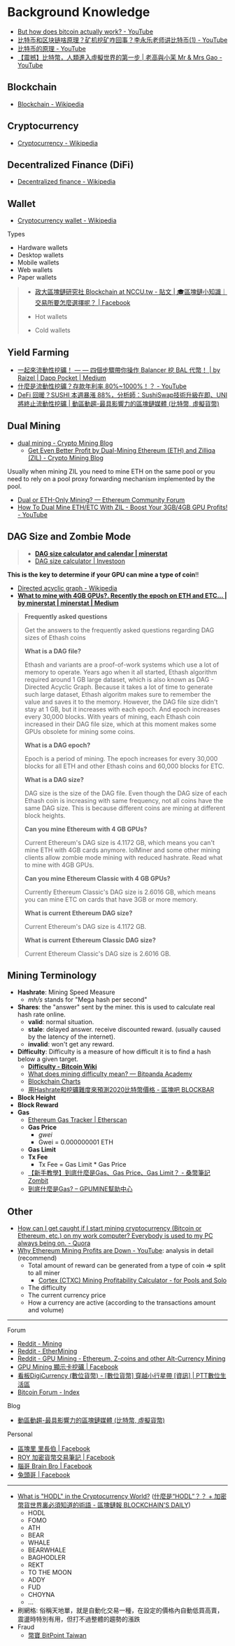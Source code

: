 # Background Knowledge

* [But how does bitcoin actually work? - YouTube](https://www.youtube.com/watch?v=bBC-nXj3Ng4)
* [比特币和区块链啥原理？矿机挖矿咋回事？李永乐老师讲比特币(1) - YouTube](https://www.youtube.com/watch?v=g_fSistU3MQ)
* [比特币的原理 - YouTube](https://www.youtube.com/watch?v=obRzfcvMshM)
* [【震撼】比特幣，人類進入虛擬世界的第一步 | 老高與小茉 Mr & Mrs Gao - YouTube](https://www.youtube.com/watch?v=7B-1vDFuYRk)

## Blockchain

* [Blockchain - Wikipedia](https://en.wikipedia.org/wiki/Blockchain)

## Cryptocurrency

* [Cryptocurrency - Wikipedia](https://en.wikipedia.org/wiki/Cryptocurrency)

## Decentralized Finance (DiFi)

* [Decentralized finance - Wikipedia](https://en.wikipedia.org/wiki/Decentralized_finance)

## Wallet

* [Cryptocurrency wallet - Wikipedia](https://en.wikipedia.org/wiki/Cryptocurrency_wallet)

Types

* Hardware wallets
* Desktop wallets
* Mobile wallets
* Web wallets
* Paper wallets

> * [政大區塊鏈研究社 Blockchain at NCCU.tw - 貼文 | 🎓區塊鏈小知識｜交易所要怎麼選擇呢？ | Facebook](https://www.facebook.com/Blockchain.at.NCCU/posts/2792626204334881)
>
> * Hot wallets
> * Cold wallets

## Yield Farming

* [一起來流動性挖礦！ — — 四個步驟帶你操作 Balancer 挖 BAL 代幣！ | by Raizel | Dapp Pocket | Medium](https://medium.com/dapp-pocket/%E4%B8%80%E8%B5%B7%E4%BE%86%E6%B5%81%E5%8B%95%E6%80%A7%E6%8C%96%E7%A4%A6-%E5%9B%9B%E5%80%8B%E6%AD%A5%E9%A9%9F%E5%B8%B6%E4%BD%A0%E6%93%8D%E4%BD%9C-balancer-%E6%8C%96-bal-%E4%BB%A3%E5%B9%A3-7226cf443950)
* [什麼是流動性挖礦？存款年利率 80%~1000%！？ - YouTube](https://www.youtube.com/watch?v=GbeybjuWwJs)
* [DeFi 回暖？SUSHI 本週暴漲 88%，分析師：SushiSwap技術升級在即、UNI 將終止流動性挖礦 | 動區動趨-最具影響力的區塊鏈媒體 (比特幣, 虛擬貨幣)](https://www.blocktempo.com/defi-sushi-surges-while-sushiswap-releasing-upgrades/)

## Dual Mining

* [dual mining - Crypto Mining Blog](https://cryptomining-blog.com/tag/dual-mining/)
  * [Get Even Better Profit by Dual-Mining Ethereum (ETH) and Zilliqa (ZIL) - Crypto Mining Blog](https://cryptomining-blog.com/12610-get-even-better-profit-by-dual-mining-ethereum-eth-and-zilliqa-zil/)

Usually when mining ZIL you need to mine ETH on the same pool or you need to rely on a pool proxy forwarding mechanism implemented by the pool.

* [Dual or ETH-Only Mining? — Ethereum Community Forum](https://forum.ethereum.org/discussion/12316/dual-or-eth-only-mining)
* [How To Dual Mine ETH/ETC With ZIL - Boost Your 3GB/4GB GPU Profits! - YouTube](https://www.youtube.com/watch?v=83KU1AE2kN0)

## DAG Size and Zombie Mode

> * [**DAG size calculator and calendar | minerstat**](https://minerstat.com/dag-size-calculator)
> * [DAG size calculator | Investoon](https://investoon.com/tools/dag_size)

**This is the key to determine if your GPU can mine a type of coin**!!

* [Directed acyclic graph - Wikipedia](https://en.wikipedia.org/wiki/Directed_acyclic_graph)
* [**What to mine with 4GB GPUs?. Recently the epoch on ETH and ETC… | by minerstat | minerstat | Medium**](https://medium.com/minerstat/what-to-mine-with-4gb-gpus-675b583617a8)

> **Frequently asked questions**
>
> Get the answers to the frequently asked questions regarding DAG sizes of Ethash coins
>
> **What is a DAG file?**
>
> Ethash and variants are a proof-of-work systems which use a lot of memory to operate. Years ago when it all started, Ethash algorithm required around 1 GB large dataset, which is also known as DAG - Directed Acyclic Graph. Because it takes a lot of time to generate such large dataset, Ethash algoritm makes sure to remember the value and saves it to the memory. However, the DAG file size didn't stay at 1 GB, but it increases with each epoch. And epoch increases every 30,000 blocks. With years of mining, each Ethash coin increased in their DAG file size, which at this moment makes some GPUs obsolete for mining some coins.
>
> **What is a DAG epoch?**
>
> Epoch is a period of mining. The epoch increases for every 30,000 blocks for all ETH and other Ethash coins and 60,000 blocks for ETC.
>
> **What is a DAG size?**
>
> DAG size is the size of the DAG file. Even though the DAG size of each Ethash coin is increasing with same frequency, not all coins have the same DAG size. This is because different coins are mining at different block heights.
>
> **Can you mine Ethereum with 4 GB GPUs?**
>
> Current Ethereum's DAG size is 4.1172 GB, which means you can't mine ETH with 4GB cards anymore. lolMiner and some other mining clients allow zombie mode mining with reduced hashrate. Read what to mine with 4GB GPUs.
>
> **Can you mine Ethereum Classic with 4 GB GPUs?**
>
> Currently Ethereum Classic's DAG size is 2.6016 GB, which means you can mine ETC on cards that have 3GB or more memory.
>
> **What is current Ethereum DAG size?**
>
> Current Ethereum's DAG size is 4.1172 GB.
>
> **What is current Ethereum Classic DAG size?**
>
> Current Ethereum Classic's DAG size is 2.6016 GB.

## Mining Terminology

* **Hashrate**: Mining Speed Measure
  * *mh/s* stands for "Mega hash per second"
* **Shares**: the "answer" sent by the miner. this is used to calculate real hash rate online.
  * **valid**: normal situation.
  * **stale**: delayed answer. receive discounted reward. (usually caused by the latency of the internet).
  * **invalid**: won't get any reward.
* **Difficulty**: Difficulty is a measure of how difficult it is to find a hash below a given target.
  * [**Difficulty - Bitcoin Wiki**](https://en.bitcoin.it/wiki/Difficulty)
  * [What does mining difficulty mean? — Bitpanda Academy](https://www.bitpanda.com/academy/en/lessons/what-does-mining-difficulty-mean/)
  * [Blockchain Charts](https://www.blockchain.com/charts/difficulty)
  * [用Hashrate和挖礦難度來預測2020比特幣價格 - 區塊吧 BLOCKBAR](https://blockbar.io/blockchain-investment-analytics/%E7%94%A8hashrate%E5%92%8C%E6%8C%96%E7%A4%A6%E9%9B%A3%E5%BA%A6%E4%BE%86%E9%A0%90%E6%B8%AC%E6%AF%94%E7%89%B9%E5%B9%A3%E5%83%B9%E6%A0%BC-predict-bitcoin-price-with-mining-difficulty-and-hashrate/)
* **Block Height**
* **Block Reward**
* **Gas**
  * [Ethereum Gas Tracker | Etherscan](https://etherscan.io/gastracker)
  * **Gas Price**
    * *gwei*
    * Gwei = 0.000000001 ETH
  * **Gas Limit**
  * **Tx Fee**
    * Tx Fee = Gas Limit * Gas Price
  * [【新手教學】到底什麼是Gas、Gas Price、Gas Limit？ - 桑幣筆記Zombit](https://zombit.info/%E5%88%B0%E5%BA%95%E4%BB%80%E9%BA%BC%E6%98%AFgas%E3%80%81gas-limit%E3%80%81gas-price%EF%BC%9F/)
  * [到底什麼是Gas? – GPUMINE幫助中心](https://gpumine.zendesk.com/hc/zh-tw/articles/900001959066-%E5%88%B0%E5%BA%95%E4%BB%80%E9%BA%BC%E6%98%AFGas-)

## Other

* [How can I get caught if I start mining cryptocurrency (Bitcoin or Ethereum, etc.) on my work computer? Everybody is used to my PC always being on. - Quora](https://www.quora.com/How-can-I-get-caught-if-I-start-mining-cryptocurrency-Bitcoin-or-Ethereum-etc-on-my-work-computer-Everybody-is-used-to-my-PC-always-being-on)
* [Why Ethereum Mining Profits are Down - YouTube](https://www.youtube.com/watch?v=VnPAQADNJXQ): analysis in detail (recommend)
  * Total amount of reward can be generated from a type of coin => split to all miner
    * [Cortex (CTXC) Mining Profitability Calculator - for Pools and Solo](https://2cryptocalc.com/ctxc-mining-calculator?hashrate=1.7)
  * The difficulty
  * The current currency price
  * How a currency are active (according to the transactions amount and volume)

---

Forum

* [Reddit - Mining](https://www.reddit.com/r/mining/)
* [Reddit - EtherMining](https://www.reddit.com/r/EtherMining/)
* [Reddit - GPU Mining - Ethereum, Z-coins and other Alt-Currency Mining](https://www.reddit.com/r/gpumining/)
* [GPU Mining 顯示卡挖礦 | Facebook](https://www.facebook.com/groups/gpumining/)
* [看板DigiCurrency (數位貨幣) - [數位貨幣] 穿越小行星帶 [資訊] | PTT數位生活區](https://pttdigits.com/DigiCurrency)
* [Bitcoin Forum - Index](https://bitcointalk.org/)

Blog

* [動區動趨-最具影響力的區塊鏈媒體 (比特幣, 虛擬貨幣)](https://www.blocktempo.com/)

Personal

* [區塊里 里長伯 | Facebook](https://www.facebook.com/Blockchain.Litiunbeh)
* [ROY 加密貨幣交易筆記 | Facebook](https://www.facebook.com/roy4crypto)
* [腦哥 Brain Bro | Facebook](https://www.facebook.com/brainbro69)
* [兔頭哥 | Facebook](https://www.facebook.com/Small4Home)

---

* [What is "HODL" in the Cryptocurrency World?](https://coinsutra.com/hodl-popular-cryptocurrency-terms/) ([什麼是“HODL”？？ + 加密幣貨世界裏必須知道的術語 - 區塊鏈報 BLOCKCHAIN'S DAILY](http://blockchainsdaily.com/%E4%BB%80%E9%BA%BC%E6%98%AFhodl%EF%BC%9F%EF%BC%9F-%E5%8A%A0%E5%AF%86%E5%B9%A3%E8%B2%A8%E4%B8%96%E7%95%8C%E8%A3%8F%E5%BF%85%E9%A0%88%E7%9F%A5%E9%81%93%E7%9A%84%E8%A1%93%E8%AA%9E/))
  * HODL
  * FOMO
  * ATH
  * BEAR
  * WHALE
  * BEARWHALE
  * BAGHODLER
  * REKT
  * TO THE MOON
  * ADDY
  * FUD
  * CHOYNA
  * ...
* 刷網格: 俗稱天地單，就是自動化交易一種，在設定的價格內自動低買高賣，震盪時特別有用，但打不過整體的趨勢的漲跌
* Fraud
  * [幣寶 BitPoint Taiwan](https://www.bitpoint-tw.com/)
